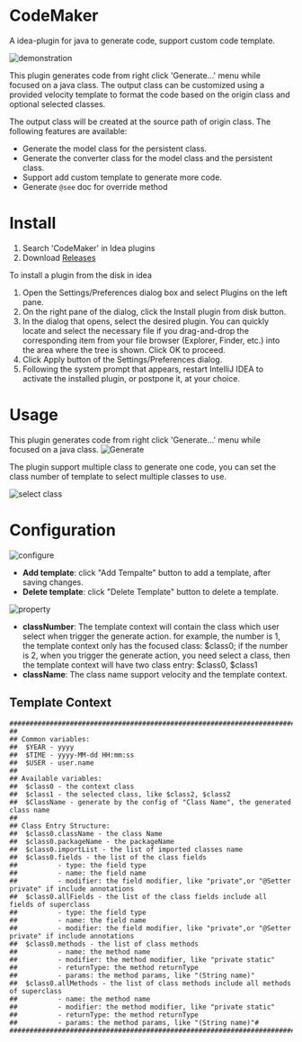 # CodeMaker
A idea-plugin for java to generate code, support custom code template.

![demonstration](http://7xjtfr.com1.z0.glb.clouddn.com/codemaker.gif)

This plugin generates code from right click 'Generate...' menu while focused on a java class. The output class can be customized using a provided velocity template to format the code based on the origin class and optional selected classes.</p>

The output class will be created at the source path of origin class. The following features are available: 

- Generate the model class for the persistent class.
- Generate the converter class for the model class and the persistent class.
- Support add custom template to generate more code.
- Generate `@see` doc for override method

# Install
1. Search 'CodeMaker' in Idea plugins
2. Download [Releases](https://github.com/x-hansong/CodeMaker/releases)

To install a plugin from the disk in idea

1. Open the Settings/Preferences dialog box and select Plugins on the left pane.
2. On the right pane of the dialog, click the Install plugin from disk button.
3. In the dialog that opens, select the desired plugin. You can quickly locate and select the necessary file if you drag-and-drop the corresponding item from your file browser (Explorer, Finder, etc.) into the area where the tree is shown. Click OK to proceed.
4. Click Apply button of the Settings/Preferences dialog.
5. Following the system prompt that appears, restart IntelliJ IDEA to activate the installed plugin, or postpone it, at your choice.

# Usage
This plugin generates code from right click 'Generate...' menu while focused on a java class. 
![Generate](http://7xjtfr.com1.z0.glb.clouddn.com/codemaker0.png)

The plugin support multiple class to generate one code, you can set the class number of template to select multiple classes to use.

![select class](http://7xjtfr.com1.z0.glb.clouddn.com/codemaker1.png)

# Configuration
![configure](http://7xjtfr.com1.z0.glb.clouddn.com/codemaker3.png)
- **Add template**: click "Add Tempalte" button to add a template, after saving changes.
- **Delete template**: click "Delete Template" button to delete a template.

![property](http://7xjtfr.com1.z0.glb.clouddn.com/codemaker2.png)
- **classNumber**: The template context will contain the class which user select when trigger the generate action. for example, the number is 1, the template context only has the focused class: $class0; if the number is 2, when you trigger the generate action, you need select a class, then the template context will have two class entry: $class0, $class1
- **className**: The class name support velocity and the template context.

## Template Context
```
########################################################################################
##
## Common variables:
##  $YEAR - yyyy
##  $TIME - yyyy-MM-dd HH:mm:ss
##  $USER - user.name
##
## Available variables:
##  $class0 - the context class
##  $class1 - the selected class, like $class2, $class2
##  $ClassName - generate by the config of "Class Name", the generated class name
##
## Class Entry Structure:
##  $class0.className - the class Name
##  $class0.packageName - the packageName
##  $class0.importList - the list of imported classes name
##  $class0.fields - the list of the class fields
##          - type: the field type
##          - name: the field name
##          - modifier: the field modifier, like "private",or "@Setter private" if include annotations
##  $class0.allFields - the list of the class fields include all fields of superclass
##          - type: the field type
##          - name: the field name
##          - modifier: the field modifier, like "private",or "@Setter private" if include annotations
##  $class0.methods - the list of class methods
##          - name: the method name
##          - modifier: the method modifier, like "private static"
##          - returnType: the method returnType
##          - params: the method params, like "(String name)"
##  $class0.allMethods - the list of class methods include all methods of superclass
##          - name: the method name
##          - modifier: the method modifier, like "private static"
##          - returnType: the method returnType
##          - params: the method params, like "(String name)"#
########################################################################################
```
